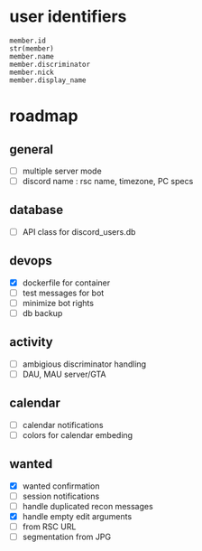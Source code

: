 # user identifiers
```
member.id
str(member)
member.name
member.discriminator
member.nick
member.display_name
```

# roadmap
## general
- [ ] multiple server mode
- [ ] discord name : rsc name, timezone, PC specs

## database
- [ ] API class for discord_users.db

## devops
- [x] dockerfile for container
- [ ] test messages for bot
- [ ] minimize bot rights
- [ ] db backup

## activity
- [ ] ambigious discriminator handling
- [ ] DAU, MAU server/GTA

## calendar
- [ ] calendar notifications
- [ ] colors for calendar embeding

## wanted
- [x] wanted confirmation
- [ ] session notifications
- [ ] handle duplicated recon messages
- [x] handle empty edit arguments
- [ ] from RSC URL
- [ ] segmentation from JPG